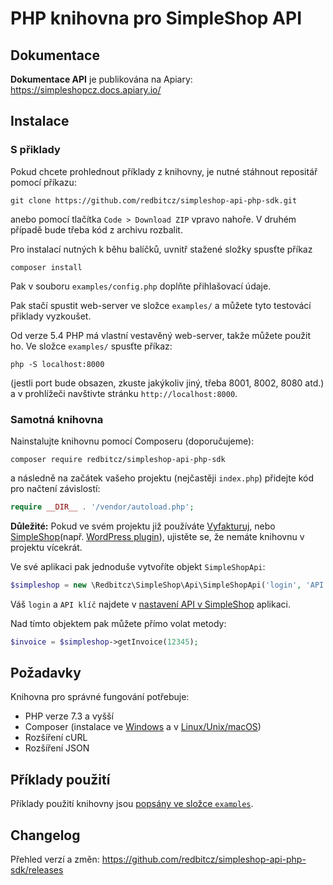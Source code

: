 # PHP knihovna pro SimpleShop API

## Dokumentace

**Dokumentace API** je publikována na Apiary: https://simpleshopcz.docs.apiary.io/

## Instalace

### S přiklady

Pokud chcete prohlednout příklady z knihovny, je nutné stáhnout repositář pomocí příkazu:

```shell
git clone https://github.com/redbitcz/simpleshop-api-php-sdk.git
```

anebo pomocí tlačítka `Code > Download ZIP` vpravo nahoře. V druhém případě bude třeba kód z archivu rozbalit.

Pro instalací nutných k běhu balíčků, uvnitř stažené složky spusťte příkaz

```shell
composer install
```

Pak v souboru `examples/config.php` doplňte přihlašovací údaje.

Pak stačí spustit web-server ve složce `examples/` a můžete tyto testovácí přiklady vyzkoušet.

Od verze 5.4 PHP má vlastní vestavěný web-server, takže můžete použit ho.
Ve složce `examples/` spusťte příkaz:

```shell
php -S localhost:8000
```

(jestli port bude obsazen, zkuste jakýkoliv jiný, třeba 8001, 8002, 8080 atd.)
a v prohlížeči navštivte stránku `http://localhost:8000`.

### Samotná knihovna

Nainstalujte knihovnu pomocí Composeru (doporučujeme):

```shell
composer require redbitcz/simpleshop-api-php-sdk
```

a následně na začátek vašeho projektu (nejčastěji `index.php`) přidejte kód pro načtení závislostí:

```php
require __DIR__ . '/vendor/autoload.php';
```

**Důležité:** Pokud ve svém projektu již používáte [Vyfakturuj](https://www.vyfakturuj.cz/api/), nebo
[SimpleShop](https://www.simpleshop.cz/)(např. [WordPress plugin](https://www.simpleshop.cz/category/wordpress-plugin/)),
ujistěte se, že nemáte knihovnu v projektu vícekrát.

Ve své aplikaci pak jednoduše vytvoříte objekt `SimpleShopApi`:

```php
$simpleshop = new \Redbitcz\SimpleShop\Api\SimpleShopApi('login', 'API klíč');
```

Váš `login` a `API klíč` najdete v [nastavení API v SimpleShop](https://app.simpleshop.cz/nastaveni/api/) aplikaci.

Nad tímto objektem pak můžete přímo volat metody:

```php
$invoice = $simpleshop->getInvoice(12345);
```

## Požadavky

Knihovna pro správné fungování potřebuje:

- PHP verze 7.3 a vyšší
- Composer (instalace ve [Windows](https://getcomposer.org/doc/00-intro.md#installation-windows) 
    a v [Linux/Unix/macOS](https://getcomposer.org/doc/00-intro.md#installation-windows))
- Rozšíření cURL
- Rozšíření JSON

## Příklady použití

Příklady použití knihovny jsou [popsány ve složce `examples`](/examples/#readme).

## Changelog

Přehled verzí a změn: https://github.com/redbitcz/simpleshop-api-php-sdk/releases